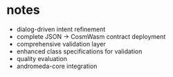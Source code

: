 # notes

* dialog-driven intent refinement
* complete JSON → CosmWasm contract deployment
* comprehensive validation layer
* enhanced class specifications for validation
* quality evaluation
* andromeda-core integration
